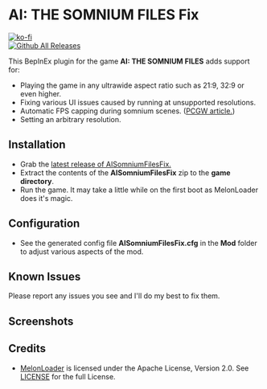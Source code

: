 # AI: THE SOMNIUM FILES Fix
[![ko-fi](https://ko-fi.com/img/githubbutton_sm.svg)](https://ko-fi.com/W7W01UAI9)</br>
[![Github All Releases](https://img.shields.io/github/downloads/Lyall/AISomniumFilesFix/total.svg)]()

This BepInEx plugin for the game **AI: THE SOMNIUM FILES** adds support for:
- Playing the game in any ultrawide aspect ratio such as 21:9, 32:9 or even higher.
- Fixing various UI issues caused by running at unsupported resolutions.
- Automatic FPS capping during somnium scenes. ([PCGW article.](https://www.pcgamingwiki.com/wiki/AI:_The_Somnium_Files#Visual_artifacts_in_somnium_scenes))
- Setting an arbitrary resolution.

## Installation
- Grab the [latest release of AISomniumFilesFix.](https://github.com/Lyall/AISomniumFilesFix/releases)
- Extract the contents of the **AISomniumFilesFix** zip to the **game directory**.
- Run the game. It may take a little while on the first boot as MelonLoader does it's magic.

## Configuration
- See the generated config file **AISomniumFilesFix.cfg** in the **Mod** folder to adjust various aspects of the mod.

## Known Issues
Please report any issues you see and I'll do my best to fix them.

## Screenshots


## Credits
- [MelonLoader](https://github.com/LavaGang/MelonLoader) is licensed under the Apache License, Version 2.0. See [LICENSE](https://github.com/LavaGang/MelonLoader/blob/master/LICENSE.md) for the full License.
